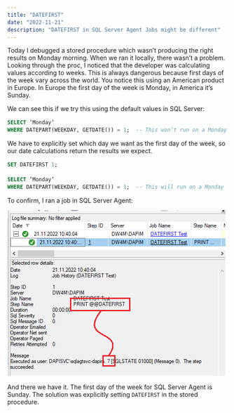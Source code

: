 ```yaml
---
title: "DATEFIRST"
date: "2022-11-21"
description: "DATEFIRST in SQL Server Agent Jobs might be different"
---
```


Today I debugged a stored procedure which wasn’t producing the right results on Monday morning.   When we ran it locally, there wasn’t a problem.  Looking through the proc, I noticed that the developer was calculating values according to weeks.  This is always dangerous because first days of the week vary across the world.  You notice this using an American product in Europe.  In Europe the first day of the week is Monday, in America it’s Sunday.

We can see this if we try this using the default values in SQL Server:


```sql
SELECT ’Monday’
WHERE DATEPART(WEEKDAY, GETDATE()) = 1;  -- This won’t run on a Monday
```

We have to explicitly set which day we want as the first day of the week, so our date calculations return the results we expect.

```sql
SET DATEFIRST 1;

SELECT ’Monday’
WHERE DATEPART(WEEKDAY, GETDATE()) = 1;  -- This will run on a Monday
```

To confirm, I ran a job in SQL Server Agent:


![Image](./images/image.png)

And there we have it.  The first day of the week for SQL Server Agent is Sunday.  The solution was explicitly  setting ```DATEFIRST``` in the stored procedure.

